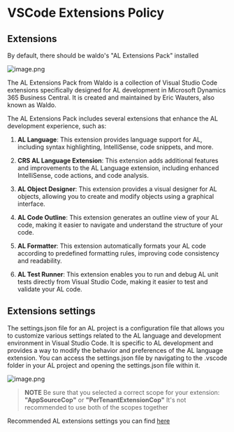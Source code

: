 # VSCode Extensions Policy

## Extensions
By default, there should be waldo's "AL Extensions Pack" installed

![image.png](./.attachments/.VSCode-Extensions-Policy/image-a6e9a1ae-2e5a-4457-97d5-f4259a4148d6.png)

The AL Extensions Pack from Waldo is a collection of Visual Studio Code extensions specifically designed for AL development in Microsoft Dynamics 365 Business Central. It is created and maintained by Eric Wauters, also known as Waldo.

The AL Extensions Pack includes several extensions that enhance the AL development experience, such as:
1. <b>AL Language</b>: This extension provides language support for AL, including syntax highlighting, IntelliSense, code snippets, and more.

2. <b>CRS AL Language Extension</b>: This extension adds additional features and improvements to the AL Language extension, including enhanced IntelliSense, code actions, and code analysis.

3. <b>AL Object Designer</b>: This extension provides a visual designer for AL objects, allowing you to create and modify objects using a graphical interface.

4. <b>AL Code Outline</b>: This extension generates an outline view of your AL code, making it easier to navigate and understand the structure of your code.

5. <b>AL Formatter</b>: This extension automatically formats your AL code according to predefined formatting rules, improving code consistency and readability.

6. <b>AL Test Runner</b>: This extension enables you to run and debug AL unit tests directly from Visual Studio Code, making it easier to test and validate your AL code.

## Extensions settings
The settings.json file for an AL project is a configuration file that allows you to customize various settings related to the AL language and development environment in 
Visual Studio Code. It is specific to AL development and provides a way to modify the behavior and preferences of the AL language extension.
You can access the settings.json file by navigating to the .vscode folder in your AL project and opening the settings.json file within it.

![image.png](./.attachments/.VSCode-Extensions-Policy/image-ecd8ba4f-614a-4769-9aa1-33fabb6abbff.png)

> **NOTE**
> Be sure that you selected a correct scope for your extension: <b>"AppSourceCop"</b> or <b>"PerTenantExtensionCop"</b>
> It's not recommended to use both of the scopes together

Recommended AL extensions settings you can find <a href='https://dev.azure.com/ciellos-bc/Wiki/_git/AL%20Project%20Template?path=/apps/main/.vscode/settings.json' target='_blank'>here</a>